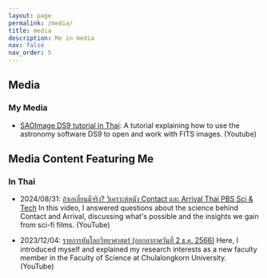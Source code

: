 ```yaml
---
layout: page
permalink: /media/
title: media
description: Me in media
nav: false
nav_order: 5
---
```


## Media 

### My Media

- [SAOImage DS9 tutorial in Thai](https://youtu.be/o-kR19CRX64?si=5IoENH4Yb4YYWVN8): A tutorial explaining how to use the astronomy software DS9 to open and work with FITS images. (Youtube)

## Media Content Featuring Me

### In Thai
- 2024/08/31: [ถ้าเอเลี่ยนมีจริง? วิเคราะห์หนัง Contact และ Arrival Thai PBS Sci & Tech](https://youtu.be/hiG9_OEJdn8?si=RXM2MJ6LjsAmV6I8) In this video, I answered questions about the science behind Contact and Arrival, discussing what's possible and the insights we gain from sci-fi films. (YouTube) 

- 2023/12/04: [รายการทันโลกวิทยาศาสตร์ (ออกอากาศวันที่ 2 ธ.ค. 2566)](https://youtu.be/CC4DA-3SxSM?si=qBVYMBbNqm08bQkG) Here, I introduced myself and explained my research interests as a new faculty member in the Faculty of Science at Chulalongkorn University. (YouTube)